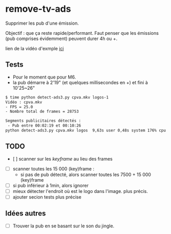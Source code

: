 # remove-tv-ads

Supprimer les pub d'une émission.

Objectif : que ça reste rapide/performant. Faut penser que les émissions (pub comprises évidemment) peuvent durer 4h ou +.

lien de la vidéo d'exmple [ici](https://gofile.io/d/dYhgJ9)

## Tests

- Pour le moment que pour M6.
- la pub démarre à 2'19" (et quelques millisecondes en +) et fini à 10'25~26"

```bash
$ time python detect-ads3.py cpva.mkv logos-1
Vidéo : cpva.mkv
- FPS = 25.0
- Nombre total de frames = 28753

Segments publicitaires détectés :
 - Pub entre 00:02:19 et 00:10:26
python detect-ads3.py cpva.mkv logos  9,63s user 0,48s system 176% cpu 5,720 total
```

## TODO

- [ ] scanner sur les *keyframe* au lieu des frames
- [ ] scanner toutes les 15 000 (key)frame :
    - si pas de pub détecté, alors scanner toutes les 7500 + 15 000 (key)frame
- [ ] si pub inférieur à 1min, alors ignorer
- [ ] mieux détecter l'endroit où est le logo dans l'image. plus précis.
- [ ] ajouter secion tests plus précise

## Idées autres

- [ ] Trouver la pub en se basant sur le son du jingle.
